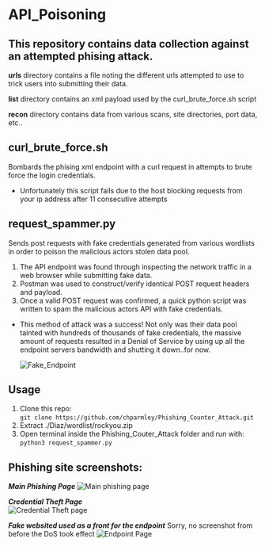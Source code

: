 # API_Poisoning
This repository contains data collection against an attempted phising attack.
-----------------------------------------------------------------------------

**urls** directory contains a file noting the different urls attempted to use to trick users into submitting
their data.

**list** directory contains an xml payload used by the curl_brute_force.sh script

**recon** directory contains data from various scans, site directories, port data, etc..

curl_brute_force.sh
-------------------
Bombards the phising xml endpoint with a curl request in attempts
to brute force the login credentials.
* Unfortunately this script fails due to the host blocking requests from your ip address after 11 consecutive attempts

request_spammer.py
------------------
Sends post requests with fake credentials generated from various wordlists
in order to poison the malicious actors stolen data pool.

1. The API endpoint was found through inspecting the network traffic in a web browser while submitting fake data.
2. Postman was used to construct/verify identical POST request headers and payload.
3. Once a valid POST request was confirmed, a quick python script was written to spam the malicious actors API with fake credentials.
* This method of attack was a success! Not only was their data pool tainted with hundreds of thousands of fake credentials,
  the massive amount of requests resulted in a Denial of Service by using up all the endpoint servers bandwidth and shutting it down..for now.
  
  ![Fake_Endpoint](https://raw.githubusercontent.com/chparmley/Phishing_Counter_Attack/main/site_pics/endpoint.png)

Usage
-----
1. Clone this repo:  
`git clone https://github.com/chparmley/Phishing_Counter_Attack.git`  
2. Extract ./Diaz/wordlist/rockyou.zip  
3. Open terminal inside the Phishing_Couter_Attack folder and run with:  
`python3 request_spammer.py`

Phishing site screenshots:
--------------------------
***Main Phishing Page***
![Main phishing page](https://user-images.githubusercontent.com/63277749/124987068-08f89f80-e002-11eb-98be-48692cdebde0.png)  

***Credential Theft Page***  
![Credential Theft page](https://raw.githubusercontent.com/chparmley/Phishing_Counter_Attack/main/site_pics/fake_login_1.png)  

***Fake websited used as a front for the endpoint***  Sorry, no screenshot from before the DoS took effect
![Endpoint Page](https://raw.githubusercontent.com/chparmley/Phishing_Counter_Attack/main/site_pics/endpoint.png)
